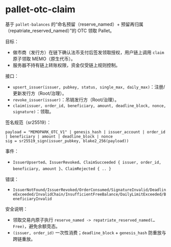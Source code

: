 # pallet-otc-claim

基于 `pallet-balances` 的“命名预留（reserve_named）+ 预留再归属（repatriate_reserved_named）”的 OTC 领取 Pallet。

目标：
- 做市商（发行方）在链下确认法币支付后签发领取授权，用户链上调用 `claim` 原子领取 MEMO（原生代币）。
- 服务器不持有链上转账权限，资金仅受链上规则控制。

接口：
- `upsert_issuer(issuer, pubkey, status, single_max, daily_max)`：注册/更新发行方（Root/治理）。
- `revoke_issuer(issuer)`：吊销发行方（Root/治理）。
- `claim(issuer, order_id, beneficiary, amount, deadline_block, nonce, signature)`：领取。

签名规范（sr25519）：
```
payload = "MEMOPARK_OTC_V1" | genesis_hash | issuer_account | order_id | beneficiary | amount | deadline_block | nonce
sig = sr25519_sign(issuer_pubkey, blake2_256(payload))
```

事件：
- `IssuerUpserted`、`IssuerRevoked`、`ClaimSucceeded { issuer, order_id, beneficiary, amount }`、`ClaimRejected { .. }`

错误：
- `IssuerNotFound/IssuerRevoked/OrderConsumed/SignatureInvalid/DeadlineExceeded/InvalidChain/InsufficientFreeBalance/DailyLimitExceeded/BeneficiaryInvalid`

安全说明：
- 领取交易内原子执行 `reserve_named -> repatriate_reserved_named(…Free)`，避免余额竞态。
- `(issuer, order_id)` 一次性消费；`deadline_block` + `genesis_hash` 防重放与跨链重放。


